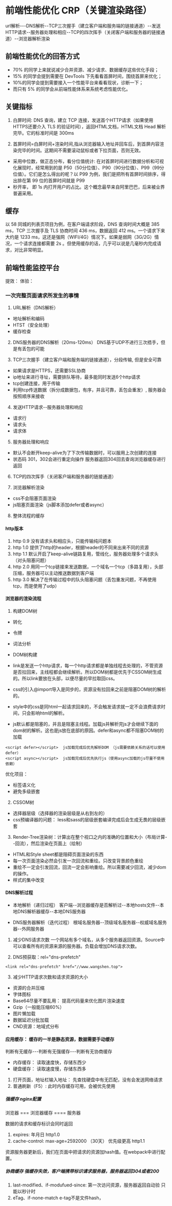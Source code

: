 # 前端性能优化 CRP（关键渲染路径）
url解析---DNS解析--TCP三次握手（建立客户端和服务端的链接通道）--发送HTTP请求--服务器处理和相应--TCP的四次挥手（关闭客户端和服务器的链接通道）--浏览器解析渲染


## 前端性能优化的回答方式
- 70% 的同学上来就说减少合并资源、减少请求、数据缓存这些优化手段；
- 15% 的同学会提到需要在 DevTools 下先看看首屏时间，围绕首屏来优化；
- 10%的同学会提到需要接入一个性能平台来看看现状，诊断一下；
- 而只有 5% 的同学会从前端性能体系来系统考虑性能优化。

## 关键指标
1. 白屏时间: DNS 查询，建立 TCP 连接，发送首个HTTP请求（如果使用HTTPS还要介入 TLS 的验证时间），返回HTML文档，HTML文档 Head 解析完毕。它的标准时间是 300ms  

2. 首屏时间=白屏时间+渲染时间,指从浏览器输入地址并回车后，到首屏内容渲染完毕的时间。这期间不需要滚动鼠标或者下拉页面，否则无效。

- 采用中位数，做正态分布，看分位值统计: 在对首屏时间进行数据分析和可视化展现时，经常用到的是 P50（50分位值）、P90（90分位值）、P99（99分位值）。它们是怎么得出的呢？以 P99 为例，我们是把所有首屏时间排序，得出排在第 99 位的首屏时间就是 P99
- 秒开率， 即 1s 内打开用户的占比。这个概念最早来自阿里巴巴，后来被业界普遍采用。

## 缓存
以 58 同城的列表页项目为例，在客户端请求阶段，DNS 查询时间大概是 385 ms，TCP 三次握手及 TLS 协商时间 436 ms，数据返回 412 ms。一个请求下来大约是 1233 ms，这还是强网（WIFI/4G）情况下。如果是弱网（3G/2G）情况，一个请求连接都需要 2s 。但使用缓存的话，几乎可以说是几毫秒内完成请求，对比非常明显。
## 前端性能监控平台  
提效： 
体验： 

### 一次完整页面请求所发生的事情
1. URL解析（DNS解析）
- 地址解析和编码
- HTST（安全处理）
- 缓存检查

2. DNS服务器的DNS解析（20ms-120ms） DNS基于UDP不进行三次捂手，但是有丢包的可能

3. TCP三次握手（建立客户端和服务端的链接通道），分段传输, 但是安全可靠
- 如果请求是HTTPS，还需要SSL协商 
- ip地址来进行寻址，需要排队等待，最多能同时发送6个http请求 
- tcp创建连接，用于传输
- 利用tcp传送数据（拆分成数据包，有序，并且可靠，丢包会重发）, 服务器会按照顺序来接收

4. 发送HTTP请求--服务器处理和响应
- 请求行
- 请求头
- 请求体

5. 服务器处理和响应
- 默认不会断开keep-alive为了下次传输数据时，可以服用上次创建的连接
- 状态码 301，302会进行重定向操作  服务器返回304回去查询浏览器缓存进行返回

6. TCP的四次挥手（关闭客户端和服务器的链接通道）

7. 浏览器解析渲染
- css不会阻塞页面渲染
- js阻塞页面渲染（js脚本添加defer或者async）

8. 整体流程的缓存  


#### http版本
1. http 0.9 没有请求头和相应头，只能传输纯问题本
2. http 1.0 提供了http的header，根据header的不同来出来不同的资源
3. http 1.1 默认开启了keep-alive链路复用，管线化，服务器处理多个请求头 （对头阻塞问题）
4. http 2.0 用同一个tcp链接来发送数据，一个域名一个tcp（多路复用），头部压缩，服务器可以主动推送数据到客户端
5. http 3.0 解决了在传输过程中的队头阻塞问题（丢包重发问题，不再使用tcp，而是使用了udp）


#### 浏览器的渲染流程
1. 构建DOM树
- 转化
- 令牌
- 词法分析
- DOM树构建

- link是发送一个http请求，每一个http请求都是单独线程去处理的，不管资源是否拉回来，主线程都会继续解析。所以DOM树都是优先于CSSOM树生成的。所以link要放在头部，以便尽量的早拉取回css。
- css的引入@import导入是同步的，资源没有拉回来之前是阻塞DOM树的解析的。
- style中的css是同html一起请求回来的，不会触发请求就一定不会浪费请求时间，只会影响html的解析。
- js默认都是阻塞的，并且是阻塞主线程。加载js并解析完js才会继续下面的dom树的解析。这也是js放在底部的原因。defer和async都不阻塞DOM树的加载
```
<script defer></script>  js加载完成后优先解析DOM （js需要依赖关系的话可以使用defer）
<script async></script>  js加载完成后优先执行js（使用async加载的js尽量不使用依赖）
```

优化项目： 
- 标签语义化
- 避免多级嵌套

2. CSSOM树
- 选择器层级（选择器的渲染层级是从右到左的）
- css预编译器的问题： less和sass的层级嵌套编译完成后会生成无畏的层级嵌套

3. Render-Tree渲染树：计算出在整个视口之内的准确的位置和大小（布局计算--回流），然后渲染在页面上（绘制）
- HTML和Style sheet都是阻碍页面渲染的东西
- 每一次页面渲染必然会引发一次回流和重绘。只改变背景颜色重绘 
- 重绘不一定会引发回流，回流一定会影响重绘。所以需要减少回流，减少dom的操作。
- 样式的集中改变


#### DNS解析过程
- 本地解析（递归过程）
客户端--浏览器缓存是否解析过--本地hosts文件--本地DNS解析器缓存--本地DNS服务器

- DNS服务器解析（迭代过程）
根域名服务器--顶级域名服务器--权威域名服务器--外网服务器

1. 减少DNS请求次数
一个网站有多个域名，从多个服务器返回资源。Source中可以查看所有的资源来源的服务器。负载会增加DNS请求次数。

2. DNS预获取：rel="dns-prefetch"
```
<link rel="dns-prefetch" href="//www.wangshen.top">
```
3. 减少HTTP请求次数和请求资源的大小
- 资源的合并压缩
- 字体图标
- Base64尽量不要乱用： 提高代码量来优化图片渲染速度
- Gzip（一般能压缩60%）
- 图片懒加载
- 数据延迟分批加载
- CND资源：地域式分布


#### 应用缓存： 缓存的一半是静态资源，数据需要手动缓存

判断有无缓存---判断有无强缓存---判断有无协商缓存

- 内存缓存： 读取速度快，存储东西少
- 硬盘缓存： 读取速度慢，存储东西多

1. 打开页面，地址栏输入地址： 先查找硬盘中有无匹配，没有会发送网络请求
2. 普通刷新（F5）: 此时内存缓存可用，会被优先使用


##### 强缓存  nginx配置
浏览器  ===    浏览器缓存  ====  服务器

数据的请求和缓存标识会同时返回
1. expires: 年月日    http1.0
2. cache-control: max-age=2592000 （30天） 优先级更高 http1.1

资源服务器更新后，我们在页面中把请求的资源加hash值。在webpack中进行配置。

##### 协商缓存  强缓存失效，客户端携带标识请求服务器，服务器返回304或者200
1. last-modified、if-modufued-since: 第一次访问资源，服务器返回自动验
只能以秒计时
2. eTag、if-none-match
e-tag不是文件hash，







